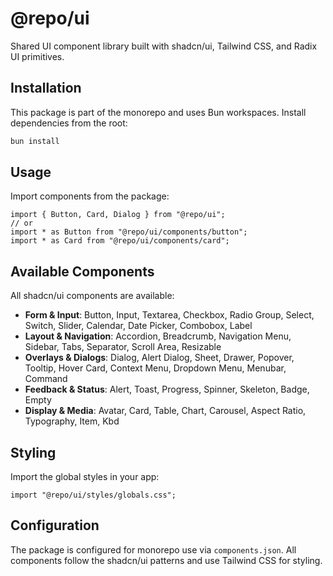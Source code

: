 # @repo/ui

Shared UI component library built with shadcn/ui, Tailwind CSS, and Radix UI primitives.

## Installation

This package is part of the monorepo and uses Bun workspaces. Install dependencies from the root:

```bash
bun install
```

## Usage

Import components from the package:

```tsx
import { Button, Card, Dialog } from "@repo/ui";
// or
import * as Button from "@repo/ui/components/button";
import * as Card from "@repo/ui/components/card";
```

## Available Components

All shadcn/ui components are available:

- **Form & Input**: Button, Input, Textarea, Checkbox, Radio Group, Select, Switch, Slider, Calendar, Date Picker, Combobox, Label
- **Layout & Navigation**: Accordion, Breadcrumb, Navigation Menu, Sidebar, Tabs, Separator, Scroll Area, Resizable
- **Overlays & Dialogs**: Dialog, Alert Dialog, Sheet, Drawer, Popover, Tooltip, Hover Card, Context Menu, Dropdown Menu, Menubar, Command
- **Feedback & Status**: Alert, Toast, Progress, Spinner, Skeleton, Badge, Empty
- **Display & Media**: Avatar, Card, Table, Chart, Carousel, Aspect Ratio, Typography, Item, Kbd

## Styling

Import the global styles in your app:

```tsx
import "@repo/ui/styles/globals.css";
```

## Configuration

The package is configured for monorepo use via `components.json`. All components follow the shadcn/ui patterns and use Tailwind CSS for styling.

